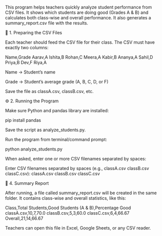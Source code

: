 This program helps teachers quickly analyze student performance from CSV files.
It shows which students are doing good (Grades A & B) and calculates both class-wise and overall performance.
It also generates a summary_report.csv file with the results.

📂 1. Preparing the CSV Files

Each teacher should feed the CSV file for their class.
The CSV must have exactly two columns:

Name,Grade
Aarav,A
Ishita,B
Rohan,C
Meera,A
Kabir,B
Ananya,A
Sahil,D
Priya,B
Dev,F
Riya,A


Name → Student’s name

Grade → Student’s average grade (A, B, C, D, or F)

Save the file as classA.csv, classB.csv, etc.


⚙️ 2. Running the Program

Make sure Python and pandas library are installed:

pip install pandas


Save the script as analyze_students.py.

Run the program from terminal/command prompt:

python analyze_students.py


When asked, enter one or more CSV filenames separated by spaces:

Enter CSV filenames separated by spaces (e.g., classA.csv classB.csv classC.csv): classA.csv classB.csv classC.csv

📑 4. Summary Report

After running, a file called summary_report.csv will be created in the same folder.
It contains class-wise and overall statistics, like this:

Class,Total Students,Good Students (A & B),Percentage Good
classA.csv,10,7,70.0
classB.csv,5,3,60.0
classC.csv,6,4,66.67
Overall,21,14,66.67


Teachers can open this file in Excel, Google Sheets, or any CSV reader.
